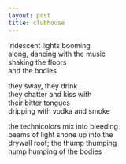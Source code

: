 ```yaml
---
layout: post
title: clubhouse
---
```


iridescent lights booming  
along, dancing with the music  
shaking the floors  
and the bodies  

they sway, they drink  
they chatter and kiss with  
their bitter tongues  
dripping with vodka and smoke  

the technicolors mix into bleeding  
beams of light shone up into the  
drywall roof; the thump thumping  
hump humping of the bodies  

